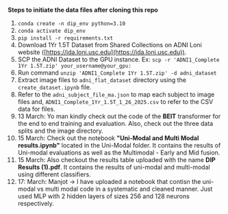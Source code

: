 **Steps to initiate the data files after cloning this repo**

1. `conda create -n dip_env python=3.10`
2. `conda activate dip_env`
3. `pip install -r requirements.txt`
4. Download 1Yr 1.5T Dataset from Shared Collections on ADNI Loni website ([https://ida.loni.usc.edu](https://ida.loni.usc.edu)).
5. SCP the ADNI Dataset to the GPU instance. Ex: `scp -r 'ADNI1_Complete 1Yr 1.5T.zip' your_username@your_gpu:`
6. Run command `unzip 'ADNI1_Complete 1Yr 1.5T.zip' -d adni_dataset`
7. Extract image files to `adni_flat_dataset` directory using the `create_dataset.ipynb` file.
8. Refer to the `adni_subject_file_ma.json` to map each subject to image files and, `ADNI1_Complete_1Yr_1.5T_1_26_2025.csv` to refer to the CSV data for files.
9. 13 March:  Yo man kindly check out the code of the **BEIT** transformer for the end to end training and evaluation. Also, check out the three data splits and the image directory.
10. 15 March: Check out the notebook **"Uni-Modal and Multi Modal results.ipynb"** located in the Uni-Modal folder. It contains the results of Uni-modal evaluations as well as the Multimodal - Early and Mid fusion.
11. 15 March: Also checkout the results table uploaded with the name **DIP Results (1).pdf**. It contains the results of uni-modal and multi-modal using different classifiers.
12. 17: March: Manjot -> I have uploaded a notebook that contisn the uni-modal vs multi modal code in a systematic and cleaned manner. Just used MLP with 2 hidden layers of sizes 256 and 128 neurons respectively. 
